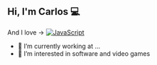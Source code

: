 ## Hi, I'm Carlos  :computer: 

And I love ->  <a href="https://github.com/search?q=user%3AJadhielv+is%3Arepo+language%3Ajavascript+fork%3Atrue">
                 <img alt="JavaScript" src="https://img.shields.io/badge/JavaScript%20-%23F7DF1E.svg?logo=javascript&logoColor=black&style=for-the-badge" style="appveyor">
               </a>

- 🔭 I’m currently working at ...
- 👀 I’m interested in software and video games






